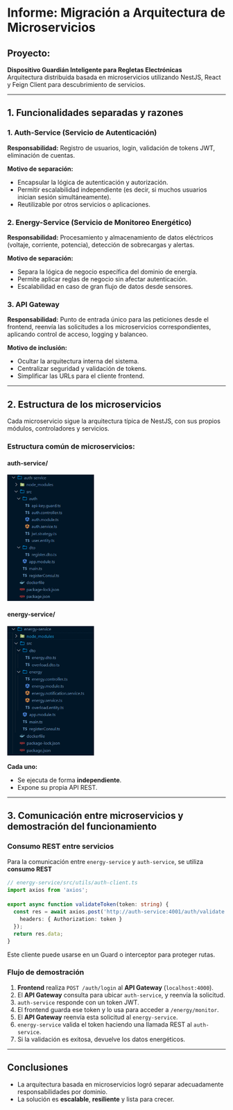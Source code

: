 
# Informe: Migración a Arquitectura de Microservicios

## Proyecto:  
**Dispositivo Guardián Inteligente para Regletas Electrónicas**  
Arquitectura distribuida basada en microservicios utilizando NestJS, React y Feign Client para descubrimiento de servicios.

---

## 1. Funcionalidades separadas y razones

### 1. Auth-Service (Servicio de Autenticación)
**Responsabilidad:** Registro de usuarios, login, validación de tokens JWT, eliminación de cuentas.

**Motivo de separación:**
- Encapsular la lógica de autenticación y autorización.
- Permitir escalabilidad independiente (es decir, si muchos usuarios inician sesión simultáneamente).
- Reutilizable por otros servicios o aplicaciones.

### 2. Energy-Service (Servicio de Monitoreo Energético)
**Responsabilidad:** Procesamiento y almacenamiento de datos eléctricos (voltaje, corriente, potencia), detección de sobrecargas y alertas.

**Motivo de separación:**
- Separa la lógica de negocio específica del dominio de energía.
- Permite aplicar reglas de negocio sin afectar autenticación.
- Escalabilidad en caso de gran flujo de datos desde sensores.

### 3. API Gateway
**Responsabilidad:** Punto de entrada único para las peticiones desde el frontend, reenvía las solicitudes a los microservicios correspondientes, aplicando control de acceso, logging y balanceo.

**Motivo de inclusión:**
- Ocultar la arquitectura interna del sistema.
- Centralizar seguridad y validación de tokens.
- Simplificar las URLs para el cliente frontend.

---

## 2. Estructura de los microservicios

Cada microservicio sigue la arquitectura típica de NestJS, con sus propios módulos, controladores y servicios.

### Estructura común de microservicios:

#### auth-service/

<img src="./img/2.png" width="200">

#### energy-service/

<img src="./img/1.png" width="200">

**Cada uno:**
- Se ejecuta de forma **independiente**.
- Expone su propia API REST.

---

## 3. Comunicación entre microservicios y demostración del funcionamiento

### Consumo REST entre servicios

Para la comunicación entre `energy-service` y `auth-service`, se utiliza **consumo REST**

```ts
// energy-service/src/utils/auth-client.ts
import axios from 'axios';

export async function validateToken(token: string) {
  const res = await axios.post('http://auth-service:4001/auth/validate', {}, {
    headers: { Authorization: token }
  });
  return res.data;
}
```

Este cliente puede usarse en un Guard o interceptor para proteger rutas.

### Flujo de demostración

1. **Frontend** realiza `POST /auth/login` al **API Gateway** (`localhost:4000`).
2. El **API Gateway** consulta para ubicar `auth-service`, y reenvía la solicitud.
3. `auth-service` responde con un token JWT.
4. El frontend guarda ese token y lo usa para acceder a `/energy/monitor`.
5. El **API Gateway** reenvía esta solicitud al `energy-service`.
6. `energy-service` valida el token haciendo una llamada REST al `auth-service`.
7. Si la validación es exitosa, devuelve los datos energéticos.

---

## Conclusiones

- La arquitectura basada en microservicios logró separar adecuadamente responsabilidades por dominio.
- La solución es **escalable**, **resiliente** y lista para crecer.
